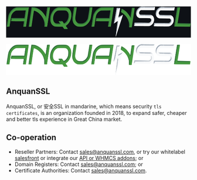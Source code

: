 [<p align="center"><img src="/profile/logo_dark.png" width="600" height="85"/></p>](https://www.anquanssl.com?__utm_from=github-org-profile#gh-dark-mode-only)
[<p align="center"><img src="/profile/logo_light.png" width="600" height="85"/></p>](https://www.anquanssl.com?__utm_from=github-org-profile#gh-light-mode-only)

## AnquanSSL

AnquanSSL, or 安全SSL in mandarine, which means security `tls certificates`, is an organization founded in 2018, to expand safer, cheaper and better tls experience in Great China market.

## Co-operation

- Reseller Partners: Contact [sales@anquanssl.com](mailto:sales@anquanssl.com?subject=Reseller%20application&body=My%20website%20is%3A%20https%3A%2F%2F%20%0AEMonthly%20volume%20is%3A%20%0AEBrands%20of%20products%20demanded%3A%0A), or try our whitelabel [salesfront](https://www.anquanssl.com/dashboard/sales-front) or integrate our [API or WHMCS addons](https://www.anquanssl.com/dashboard/api-credentials); or
- Domain Registers: Contact sales@anquanssl.com; or
- Certificate Authorities: Contact sales@anquanssl.com.
